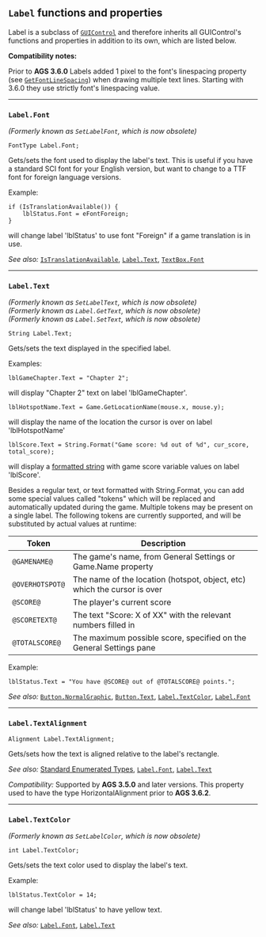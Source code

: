 ## `Label` functions and properties

Label is a subclass of [`GUIControl`](GUIControl) and therefore inherits all GUIControl's functions and properties in addition to its own, which are listed below.

**Compatibility notes:**

Prior to **AGS 3.6.0** Labels added 1 pixel to the font's linespacing property (see [`GetFontLineSpacing`](Globalfunctions_General#getfontlinespacing)) when drawing multiple text lines. Starting with 3.6.0 they use strictly font's linespacing value.

---

### `Label.Font`

*(Formerly known as `SetLabelFont`, which is now obsolete)*

```ags
FontType Label.Font;
```

Gets/sets the font used to display the label's text. This is useful if
you have a standard SCI font for your English version, but want to
change to a TTF font for foreign language versions.

Example:

```ags
if (IsTranslationAvailable()) {
    lblStatus.Font = eFontForeign;
}
```

will change label 'lblStatus' to use font "Foreign" if a game
translation is in use.

*See also:* [`IsTranslationAvailable`](Globalfunctions_General#istranslationavailable),
[`Label.Text`](Label#labeltext),
[`TextBox.Font`](TextBox#textboxfont)

---

### `Label.Text`

*(Formerly known as `SetLabelText`, which is now obsolete)*<br>
*(Formerly known as `Label.GetText`, which is now obsolete)*<br>
*(Formerly known as `Label.SetText`, which is now obsolete)*

```ags
String Label.Text;
```

Gets/sets the text displayed in the specified label.

Examples:

```ags
lblGameChapter.Text = "Chapter 2";
```
will display "Chapter 2" text on label 'lblGameChapter'.

```ags
lblHotspotName.Text = Game.GetLocationName(mouse.x, mouse.y);
```
will display the name of the location the cursor is over on label 'lblHotspotName'

```ags
lblScore.Text = String.Format("Game score: %d out of %d", cur_score, total_score);
```
will display a [formatted string](StringFormats) with game score variable values on label 'lblScore'.

Besides a regular text, or text formatted with String.Format, you can add some special values called "tokens" which will be replaced and automatically updated during the game. Multiple tokens may be present on a single label. The following tokens are currently supported, and will be substituted by actual values at runtime:

Token | Description
--- | ---
`@GAMENAME@` | The game's name, from General Settings or Game.Name property
`@OVERHOTSPOT@` | The name of the location (hotspot, object, etc) which the cursor is over
`@SCORE@` | The player's current score
`@SCORETEXT@` | The text "Score: X of XX" with the relevant numbers filled in
`@TOTALSCORE@` | The maximum possible score, specified on the General Settings pane

Example:

```ags
lblStatus.Text = "You have @SCORE@ out of @TOTALSCORE@ points.";
```

*See also:* [`Button.NormalGraphic`](Button#buttonnormalgraphic),
[`Button.Text`](Button#buttontext),
[`Label.TextColor`](Label#labeltextcolor),
[`Label.Font`](Label#labelfont)

---

### `Label.TextAlignment`

```ags
Alignment Label.TextAlignment;
```

Gets/sets how the text is aligned relative to the label's rectangle.

*See also:* [Standard Enumerated Types](StandardEnums), [`Label.Font`](Label#labelfont),
[`Label.Text`](Label#labeltext)

*Compatibility:* Supported by **AGS 3.5.0** and later versions.
This property used to have the type HorizontalAlignment prior to **AGS 3.6.2**.

---

### `Label.TextColor`

*(Formerly known as `SetLabelColor`, which is now obsolete)*

```ags
int Label.TextColor;
```

Gets/sets the text color used to display the label's text.

Example:

```ags
lblStatus.TextColor = 14;
```

will change label 'lblStatus' to have yellow text.

*See also:* [`Label.Font`](Label#labelfont),
[`Label.Text`](Label#labeltext)

